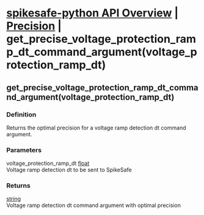 # [spikesafe-python API Overview](/spikesafe_python_lib_docs/README.md) | [Precision](/spikesafe_python_lib_docs/Precision/README.md) | get_precise_voltage_protection_ramp_dt_command_argument(voltage_protection_ramp_dt)

## get_precise_voltage_protection_ramp_dt_command_argument(voltage_protection_ramp_dt)

### Definition
Returns the optimal precision for a voltage ramp detection dt command argument.

### Parameters
voltage_protection_ramp_dt [float](https://docs.python.org/3/library/functions.html#float)  
Voltage ramp detection dt to be sent to SpikeSafe

### Returns
[string](https://docs.python.org/3/library/string.html)  
Voltage ramp detection dt command argument with optimal precision